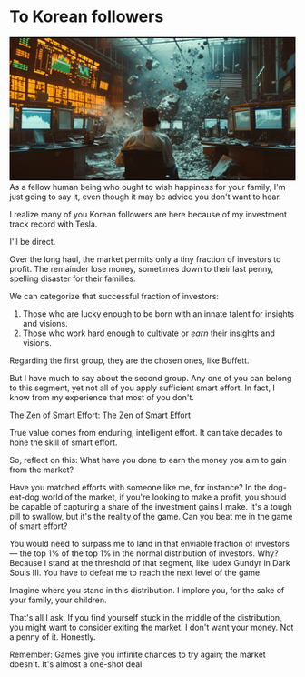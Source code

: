 # To Korean followers
![market-crash.png](images/market-crash.png)
As a fellow human being who ought to wish happiness for your family, I'm just going to say it, even though it may be advice you don't want to hear.

I realize many of you Korean followers are here because of my investment track record with Tesla.

I'll be direct.

Over the long haul, the market permits only a tiny fraction of investors to profit. The remainder lose money, sometimes down to their last penny, spelling disaster for their families.

We can categorize that successful fraction of investors:

1. Those who are lucky enough to be born with an innate talent for insights and visions.
2. Those who work hard enough to cultivate or *earn* their insights and visions.

Regarding the first group, they are the chosen ones, like Buffett.

But I have much to say about the second group. Any one of you can belong to this segment, yet not all of you apply sufficient smart effort. In fact, I know from my experience that most of you don't.

The Zen of Smart Effort:
[The Zen of Smart Effort](https://github.com/neobundy/Deep-Dive-Into-AI-With-MLX-PyTorch/blob/master/essays/life/The-Zen-Of-Smart-Effort.md)

True value comes from enduring, intelligent effort. It can take decades to hone the skill of smart effort.

So, reflect on this: What have you done to earn the money you aim to gain from the market?

Have you matched efforts with someone like me, for instance? In the dog-eat-dog world of the market, if you're looking to make a profit, you should be capable of capturing a share of the investment gains I make. It's a tough pill to swallow, but it's the reality of the game. Can you beat me in the game of smart effort?

You would need to surpass me to land in that enviable fraction of investors — the top 1% of the top 1% in the normal distribution of investors. Why? Because I stand at the threshold of that segment, like Iudex Gundyr in Dark Souls III. You have to defeat me to reach the next level of the game. 

Imagine where you stand in this distribution. I implore you, for the sake of your family, your children.

That's all I ask. If you find yourself stuck in the middle of the distribution, you might want to consider exiting the market. I don't want your money. Not a penny of it. Honestly.

Remember: Games give you infinite chances to try again; the market doesn't. It's almost a one-shot deal.